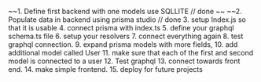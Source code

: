~~1. Define first backend with one models use SQLLITE // done ~~ 
~~2. Populate data in backend using prisma studio // done 
3. setup Index.js so that it is usable 
4. connect prisma with index.ts 
5. define your graphql schema.ts file 
6. setup your resolvers 
7. connect everything again 
8. test graphql connection. 
9. expand prisma models with more fields,
 10. add additional model called User 
 11. make sure that each of the first and second model is connected to a user 
 12. Test graphql 
 13. connect towards front end. 
 14. make simple frontend. 
 15. deploy for future projects
